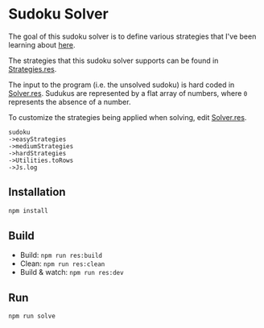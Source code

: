 # Sudoku Solver

The goal of this sudoku solver is to define various strategies that I've been learning about [here](https://hodoku.sourceforge.net/en/tech_intro.php).

The strategies that this sudoku solver supports can be found in [Strategies.res](src/Strategies.res).

The input to the program (i.e. the unsolved sudoku) is hard coded in [Solver.res](src/Solver.res). Sudukus are represented by a flat array of numbers, where `0` represents the absence of a number.

To customize the strategies being applied when solving, edit [Solver.res](src/Solver.res).

```
sudoku
->easyStrategies
->mediumStrategies
->hardStrategies
->Utilities.toRows
->Js.log
```

## Installation

```sh
npm install
```

## Build

- Build: `npm run res:build`
- Clean: `npm run res:clean`
- Build & watch: `npm run res:dev`

## Run

```sh
npm run solve
```

